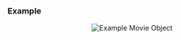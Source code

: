 ### Example

<p align="center">
  <img alt="Example Movie Object" src="../main/images/01_04_Technical_Books.gif">
</p>
